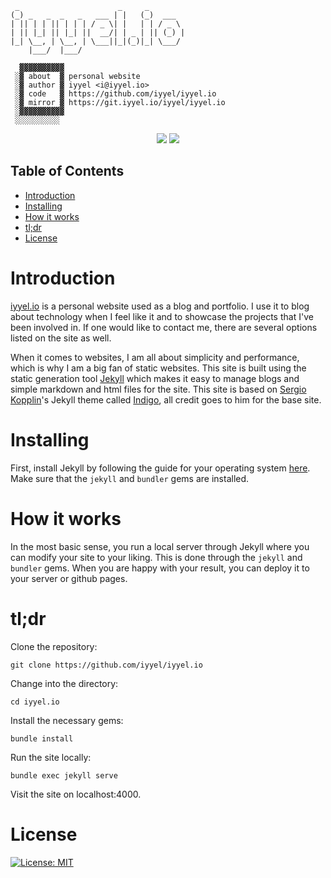 ```
 _                      _     _        
(_) _   _  _   _   ___ | |   (_)  ___  
| || | | || | | | / _ \| |   | | / _ \ 
| || |_| || |_| ||  __/| | _ | || (_) |
|_| \__, | \__, | \___||_|(_)|_| \___/ 
    |___/  |___/ 
   
  ▓▓▓▓▓▓▓▓▓▓
 ░▓ about  ▓ personal website
 ░▓ author ▓ iyyel <i@iyyel.io>
 ░▓ code   ▓ https://github.com/iyyel/iyyel.io
 ░▓ mirror ▓ https://git.iyyel.io/iyyel/iyyel.io
 ░▓▓▓▓▓▓▓▓▓▓
 ░░░░░░░░░░
```

<p align="center">
<a href="https://travis-ci.org/iyyel/iyyel.io"><img src="https://travis-ci.org/iyyel/iyyel.io.svg?branch=master"></a>
<a href="./LICENSE.md"><img src="https://img.shields.io/badge/license-MIT-blue.svg"></a>
</p>

## Table of Contents
 - [Introduction](#Introduction)
 - [Installing](#Installing)
 - [How it works](#How-it-works)
 - [tl;dr](#tldr)
 - [License](#License)

# Introduction

[iyyel.io](https://iyyel.io) is a personal website used as a blog and portfolio. I use it 
to blog about technology when I feel like it and to showcase the projects that I've been 
involved in. If one would like to contact me, there are several options 
listed on the site as well.

When it comes to websites, I am all about simplicity and performance,
which is why I am a big fan of static websites. This site is built using the static generation tool
[Jekyll](https://jekyllrb.com/) which makes it easy to manage blogs and simple markdown and html files
for the site. This site is based on [Sergio Kopplin](https://koppl.in/)'s Jekyll
theme called [Indigo](https://github.com/sergiokopplin/indigo), all credit goes to him for the base site.

# Installing

First, install Jekyll by following the guide for your operating system [here](https://jekyllrb.com/docs/installation/).
Make sure that the `jekyll` and `bundler` gems are installed.

# How it works

In the most basic sense, you run a local server through Jekyll where you can modify your site to your liking.
This is done through the `jekyll` and `bundler` gems. When you are happy with your result, you can deploy
it to your server or github pages.

# tl;dr

Clone the repository:

`git clone https://github.com/iyyel/iyyel.io`

Change into the directory:

`cd iyyel.io`

Install the necessary gems:

`bundle install`

Run the site locally:

`bundle exec jekyll serve`

Visit the site on localhost:4000.

# License

[![License: MIT](https://img.shields.io/badge/License-MIT-yellow.svg)](LICENSE.md)
